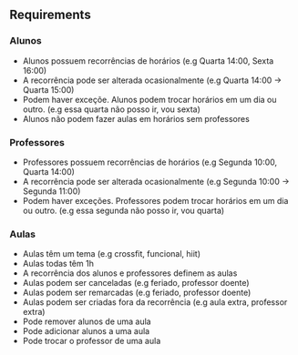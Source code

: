 ## Requirements

### Alunos
- Alunos possuem recorrências de horários (e.g Quarta 14:00, Sexta 16:00)
- A recorrência pode ser alterada ocasionalmente (e.g Quarta 14:00 -> Quarta 15:00)
- Podem haver exceçõe. Alunos podem trocar horários em um dia ou outro. (e.g essa quarta não posso ir, vou sexta)
- Alunos não podem fazer aulas em horários sem professores

### Professores
- Professores possuem recorrências de horários (e.g Segunda 10:00, Quarta 14:00)
- A recorrência pode ser alterada ocasionalmente (e.g Segunda 10:00 -> Segunda 11:00)
- Podem haver exceções. Professores podem trocar horários em um dia ou outro. (e.g essa segunda não posso ir, vou quarta)

### Aulas
- Aulas têm um tema (e.g crossfit, funcional, hiit)
- Aulas todas têm 1h
- A recorrência dos alunos e professores definem as aulas
- Aulas podem ser canceladas (e.g feriado, professor doente)
- Aulas podem ser remarcadas (e.g feriado, professor doente)
- Aulas podem ser criadas fora da recorrência (e.g aula extra, professor extra)
- Pode remover alunos de uma aula
- Pode adicionar alunos a uma aula
- Pode trocar o professor de uma aula
